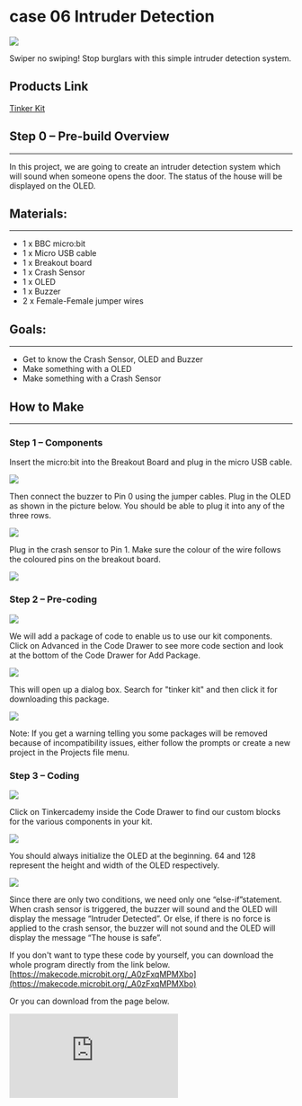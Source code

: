 # case 06 Intruder Detection

![](./images/RL8DL2M.png)

Swiper no swiping!
Stop burglars with this simple intruder detection system.

## Products Link

[Tinker Kit](https://shop.elecfreaks.com/products/elecfreaks-micro-bit-tinker-kit-without-micro-bit-board?_pos=1&_sid=a3579b340&_ss=r)

## Step 0 – Pre-build Overview
---

In this project, we are going to create an intruder detection system which will sound when someone opens the door. The status of the house will be displayed on the OLED.


## Materials:
---

- 1 x BBC micro:bit
- 1 x Micro USB cable
- 1 x Breakout board
- 1 x Crash Sensor
- 1 x OLED
- 1 x Buzzer
- 2 x Female-Female jumper wires


## Goals:
---

- Get to know the Crash Sensor, OLED and Buzzer
- Make something with a OLED
- Make something with a Crash Sensor


## How to Make
---

### Step 1 – Components

Insert the micro:bit into the Breakout Board and plug in the micro USB cable.

![](./images/cvJnbqE.jpg)

Then connect the buzzer to Pin 0 using the jumper cables. Plug in the OLED as shown in the picture below. You should be able to plug it into any of the three rows.

![](./images/3benydL.jpg)

Plug in the crash sensor to Pin 1. Make sure the colour of the wire follows the coloured pins on the breakout board.

![](./images/YvQkd81.jpg)


### Step 2 – Pre-coding

![](./images/qPgEmnW.jpg)

We will add a package of code to enable us to use our kit components. Click on Advanced in the Code Drawer to see more code section and look at the bottom of the Code Drawer for Add Package.

![](./images/IWhPZeP.png)

This will open up a dialog box. Search for "tinker kit" and then click it for downloading this package.

![](./images/b0vriWO.png)

Note: If you get a warning telling you some packages will be removed because of incompatibility issues, either follow the prompts or create a new project in the Projects file menu.


### Step 3 – Coding

![](./images/OKjXb0c.jpg)

Click on Tinkercademy inside the Code Drawer to find our custom blocks for the various components in your kit.

![](./images/UwHfSVv.jpg)

You should always initialize the OLED at the beginning. 64 and 128 represent the height and width of the OLED respectively.

![](./images/GIhLCLU.jpg)

Since there are only two conditions, we need only one “else-if”statement.
When crash sensor is triggered, the buzzer will sound and the OLED will display the message “Intruder Detected”. Or else, if there is no force is applied to the crash sensor, the buzzer will not sound and the OLED will display the message “The house is safe”.

If you don't want to type these code by yourself, you can download the whole program directly from the link below.   [https://makecode.microbit.org/_A0zFxqMPMXbo](https://makecode.microbit.org/_A0zFxqMPMXbo)

Or you can download from the page below.

<div
    style={{
        position: 'relative',
        paddingBottom: '60%',
        overflow: 'hidden',
    }}
>
    <iframe
        src="https://makecode.microbit.org/_A0zFxqMPMXbo"
        frameborder="0"
        sandbox="allow-popups allow-forms allow-scripts allow-same-origin"
        style={{
            position: 'absolute',
            width: '100%',
            height: '100%',
        }}
    />
</div>


### Step 4 – Success!

Success! You have created a intruder detector!
